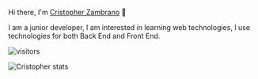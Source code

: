 Hi there, I'm <a href="github.com">Cristopher Zambrano</a> :wave:

I am a junior developer, I am interested in learning web technologies, I use technologies for both Back End and Front End.


<!--START_SECTION:waka-->
<!--END_SECTION:waka-->

![visitors](https://visitor-badge.glitch.me/badge?page_id=Web_grupo_3)

![Cristopher stats](https://github-readme-stats.vercel.app/api?username=CristopherEspe&count_private=true&show_icons=true)
